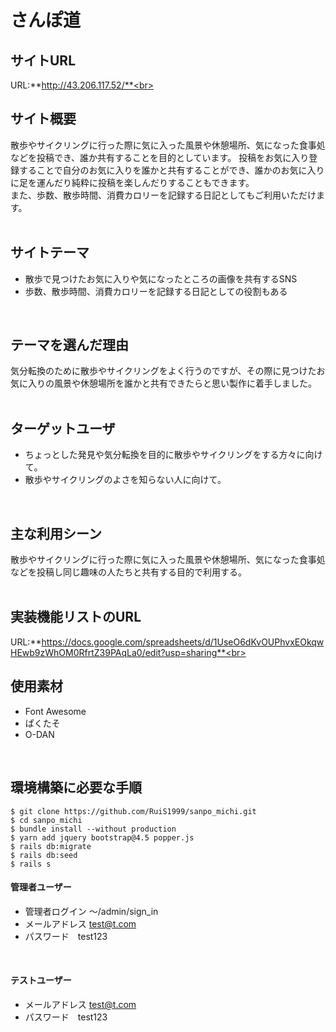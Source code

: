 # さんぽ道

## サイトURL
URL:**http://43.206.117.52/**<br>
<br>

## サイト概要
散歩やサイクリングに行った際に気に入った風景や休憩場所、気になった食事処などを投稿でき、誰か共有することを目的としています。
投稿をお気に入り登録することで自分のお気に入りを誰かと共有することができ、誰かのお気に入りに足を運んだり純粋に投稿を楽しんだりすることもできます。<br>
また、歩数、散歩時間、消費カロリーを記録する日記としてもご利用いただけます。<br>
<br>

## サイトテーマ
* 散歩で見つけたお気に入りや気になったところの画像を共有するSNS<br>
* 歩数、散歩時間、消費カロリーを記録する日記としての役割もある<br>
<br>

## テーマを選んだ理由
気分転換のために散歩やサイクリングをよく行うのですが、その際に見つけたお気に入りの風景や休憩場所を誰かと共有できたらと思い製作に着手しました。<br>
<br>

## ターゲットユーザ
* ちょっとした発見や気分転換を目的に散歩やサイクリングをする方々に向けて。<br>
* 散歩やサイクリングのよさを知らない人に向けて。<br>
<br>

## 主な利用シーン
散歩やサイクリングに行った際に気に入った風景や休憩場所、気になった食事処などを投稿し同じ趣味の人たちと共有する目的で利用する。<br>
<br>

## 実装機能リストのURL
URL:**https://docs.google.com/spreadsheets/d/1UseO6dKvOUPhvxEOkqwHEwb9zWhOM0RfrtZ39PAqLa0/edit?usp=sharing**<br>
<br>

## 使用素材
* Font Awesome<br>
* ぱくたそ<br>
* O-DAN<br>
<br>

## 環境構築に必要な手順
```
$ git clone https://github.com/RuiS1999/sanpo_michi.git
$ cd sanpo_michi
$ bundle install --without production
$ yarn add jquery bootstrap@4.5 popper.js
$ rails db:migrate
$ rails db:seed
$ rails s
```

#### 管理者ユーザー
* 管理者ログイン 〜/admin/sign_in
* メールアドレス test@t.com
* パスワード　test123
<br>

#### テストユーザー
* メールアドレス test@t.com
* パスワード　test123
  